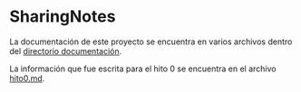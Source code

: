 # SharingNotes

La documentación de este proyecto se encuentra en varios archivos dentro del [directorio documentación](https://github.com/mjls130598/CC-proyecto/tree/master/documentacion).

La información que fue escrita para el hito 0 se encuentra en el archivo [hito0.md](https://github.com/mjls130598/CC-proyecto/tree/master/documentacion/hito0.md).

